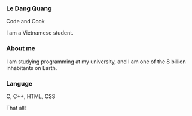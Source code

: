 ### Le Dang Quang
Code and Cook

I am a Vietnamese student.


### About me
I am studying programming at my university, and I am one of the 8 billion inhabitants on Earth.

### Languge
C, C++, HTML, CSS

That all!
